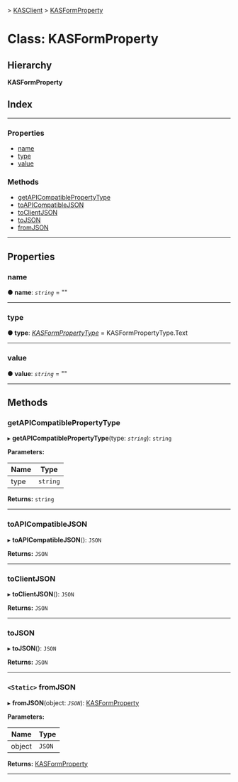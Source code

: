 [](../README.md) > [KASClient](../modules/kasclient.md) > [KASFormProperty](../classes/kasclient.kasformproperty.md)

# Class: KASFormProperty

## Hierarchy

**KASFormProperty**

## Index

---

### Properties

* [name](kasclient.kasformproperty.md#name)
* [type](kasclient.kasformproperty.md#type)
* [value](kasclient.kasformproperty.md#value)

### Methods

* [getAPICompatiblePropertyType](kasclient.kasformproperty.md#getapicompatiblepropertytype)
* [toAPICompatibleJSON](kasclient.kasformproperty.md#toapicompatiblejson)
* [toClientJSON](kasclient.kasformproperty.md#toclientjson)
* [toJSON](kasclient.kasformproperty.md#tojson)
* [fromJSON](kasclient.kasformproperty.md#fromjson)

---

## Properties

<a id="name"></a>

###  name

**● name**: *`string`* = ""

___
<a id="type"></a>

###  type

**● type**: *[KASFormPropertyType](../enums/kasclient.kasformpropertytype.md)* =  KASFormPropertyType.Text

___
<a id="value"></a>

###  value

**● value**: *`string`* = ""

___

## Methods

<a id="getapicompatiblepropertytype"></a>

###  getAPICompatiblePropertyType

▸ **getAPICompatiblePropertyType**(type: *`string`*): `string`

**Parameters:**

| Name | Type |
| ------ | ------ |
| type | `string` |

**Returns:** `string`

___
<a id="toapicompatiblejson"></a>

###  toAPICompatibleJSON

▸ **toAPICompatibleJSON**(): `JSON`

**Returns:** `JSON`

___
<a id="toclientjson"></a>

###  toClientJSON

▸ **toClientJSON**(): `JSON`

**Returns:** `JSON`

___
<a id="tojson"></a>

###  toJSON

▸ **toJSON**(): `JSON`

**Returns:** `JSON`

___
<a id="fromjson"></a>

### `<Static>` fromJSON

▸ **fromJSON**(object: *`JSON`*): [KASFormProperty](kasclient.kasformproperty.md)

**Parameters:**

| Name | Type |
| ------ | ------ |
| object | `JSON` |

**Returns:** [KASFormProperty](kasclient.kasformproperty.md)

___

